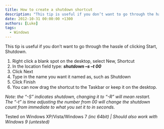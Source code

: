 ```yaml
---
title: How to create a shutdown shortcut
description: "This tip is useful if you don’t want to go through the hassle of clicking Start, Shutdown."
date: 2012-10-31 00:00:00 +1300
authors: [Luke]
tags:
  - Windows
---
```

This tip is useful if you don’t want to go through the hassle of clicking Start, Shutdown.

  1. Right click a blank spot on the desktop, select New, Shortcut
  2. In the location field type: **_shutdown –s –t 00_**
  3. Click Next
  4. Type in the name you want it named as, such as Shutdown
  5. Click Finish
  6. You can now drag the shortcut to the Taskbar or keep it on the desktop.

_Note: the “-S” indicates shutdown, changing it to “-R” will mean restart. The “-t” is time adjusting the number from 00 will change the shutdown count from immediate to what you set it to in seconds._

Tested on Windows XP/Vista/Windows 7 _(inc 64bit)_ _| Should also work with Windows 9 (untested)_
